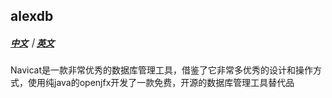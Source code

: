 ## alexdb

##### [中文](../README.md)｜[英文](../README.EN.md)

Navicat是一款非常优秀的数据库管理工具，借鉴了它非常多优秀的设计和操作方式，使用纯java的openjfx开发了一款免费，开源的数据库管理工具替代品
